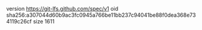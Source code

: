 version https://git-lfs.github.com/spec/v1
oid sha256:a307044d60b9ac3fc0945a766be11bb237c94041be88f0dea368e734119c26cf
size 1611
